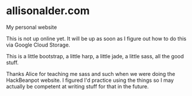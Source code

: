 # allisonalder.com
My personal website

This is not up online yet. It will be up as soon as I figure out how to do this via Google Cloud Storage.

This is a little bootstrap, a little harp, a little jade, a little sass, all the good stuff.

Thanks Alice for teaching me sass and such when we were doing the HackBeanpot website. I figured I'd practice using the things so I may actually be competent at writing stuff for that in the future. 
